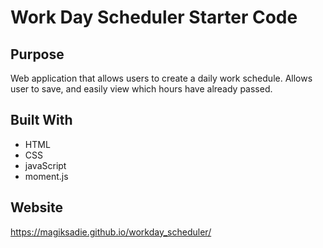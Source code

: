 # Work Day Scheduler Starter Code

## Purpose
Web application that allows users to create a daily work schedule. Allows user to save, and easily view which hours have already passed.

## Built With
* HTML
* CSS
* javaScript
* moment.js

## Website
https://magiksadie.github.io/workday_scheduler/